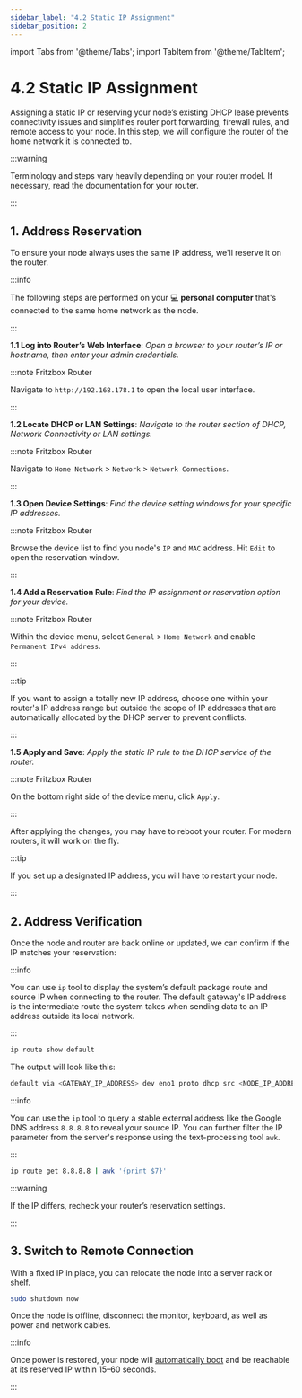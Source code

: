 ```yaml
---
sidebar_label: "4.2 Static IP Assignment"
sidebar_position: 2
---
```


import Tabs from '@theme/Tabs';
import TabItem from '@theme/TabItem';

# 4.2 Static IP Assignment

Assigning a static IP or reserving your node’s existing DHCP lease prevents connectivity issues and simplifies router port forwarding, firewall rules, and remote access to your node. In this step, we will configure the router of the home network it is connected to.

:::warning

Terminology and steps vary heavily depending on your router model. If necessary, read the documentation for your router.

:::

## 1. Address Reservation

To ensure your node always uses the same IP address, we'll reserve it on the router.

:::info

The following steps are performed on your 💻 **personal computer** that's connected to the same home network as the node.

:::

**1.1 Log into Router’s Web Interface**: _Open a browser to your router’s IP or hostname, then enter your admin credentials._

:::note Fritzbox Router

Navigate to `http://192.168.178.1` to open the local user interface.

:::

**1.2 Locate DHCP or LAN Settings**: _Navigate to the router section of DHCP, Network Connectivity or LAN settings._

:::note Fritzbox Router

Navigate to `Home Network` > `Network` > `Network Connections`.

:::

**1.3 Open Device Settings**: _Find the device setting windows for your specific IP addresses._

:::note Fritzbox Router

Browse the device list to find you node's `IP` and `MAC` address. Hit `Edit` to open the reservation window.

:::

**1.4 Add a Reservation Rule**: _Find the IP assignment or reservation option for your device._

:::note Fritzbox Router

Within the device menu, select `General` > `Home Network` and enable `Permanent IPv4 address`.

:::

:::tip

If you want to assign a totally new IP address, choose one within your router's IP address range but outside the scope of IP addresses that are automatically allocated by the DHCP server to prevent conflicts.

:::

**1.5 Apply and Save**: _Apply the static IP rule to the DHCP service of the router._

:::note Fritzbox Router

On the bottom right side of the device menu, click `Apply`.

:::

After applying the changes, you may have to reboot your router. For modern routers, it will work on the fly.

:::tip

If you set up a designated IP address, you will have to restart your node.

:::

## 2. Address Verification

Once the node and router are back online or updated, we can confirm if the IP matches your reservation:

<Tabs>
<TabItem value="local-ip" label="Local IP Check" default>

:::info

You can use `ip` tool to display the system’s default package route and source IP when connecting to the router. The default gateway's IP address is the intermediate route the system takes when sending data to an IP address outside its local network.

:::

```sh
ip route show default
```

The output will look like this:

```sh
default via <GATEWAY_IP_ADDRESS> dev eno1 proto dhcp src <NODE_IP_ADDRESS> metric <ROUTING_WEIGHT>
```

</TabItem>
<TabItem value="public-ip" label="Public IP Check">

:::info

You can use the `ip` tool to query a stable external address like the Google DNS address `8.8.8.8` to reveal your source IP. You can further filter the IP parameter from the server's response using the text-processing tool `awk`.

:::

```sh
ip route get 8.8.8.8 | awk '{print $7}'
```

</TabItem>
</Tabs>

:::warning

If the IP differs, recheck your router’s reservation settings.

:::

## 3. Switch to Remote Connection

With a fixed IP in place, you can relocate the node into a server rack or shelf.

```sh
sudo shutdown now
```

Once the node is offline, disconnect the monitor, keyboard, as well as power and network cables.

:::info

Once power is restored, your node will [automatically boot](/docs/guides/hardware-setup/bios-setup.md) and be reachable at its reserved IP within 15–60 seconds.

:::
